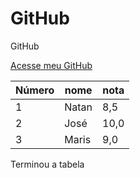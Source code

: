 # GitHub
 GitHub

 [Acesse meu GitHub](https://github.com/natanfreire/Projeto-android  )

 Número|nome|nota
 ---|---|---
 1|Natan|8,5
 2|José|10,0
 3|Maris| 9,0

 Terminou a tabela
